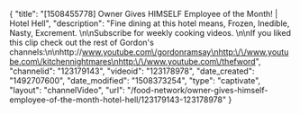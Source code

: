 {
    "title": "[1508455778] Owner Gives HIMSELF Employee of the Month! | Hotel Hell",
    "description": "Fine dining at this hotel means, Frozen, Inedible, Nasty, Excrement. \n\nSubscribe for weekly cooking videos. \n\nIf you liked this clip check out the rest of Gordon's channels:\n\nhttp:\/\/www.youtube.com\/gordonramsay\nhttp:\/\/www.youtube.com\/kitchennightmares\nhttp:\/\/www.youtube.com\/thefword",
    "channelid": "123179143",
    "videoid": "123178978",
    "date_created": "1492707600",
    "date_modified": "1508373254",
    "type": "captivate",
    "layout": "channelVideo",
    "url": "\/food-network\/owner-gives-himself-employee-of-the-month-hotel-hell\/123179143-123178978"
}